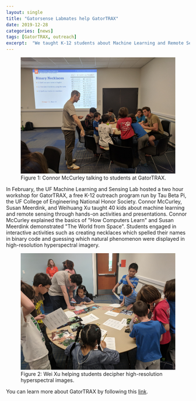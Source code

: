 ```yaml
---
layout: single
title: "Gatorsense Labmates help GatorTRAX"
date: 2019-12-28
categories: [news]
tags: [GatorTRAX, outreach]
excerpt:  "We taught K-12 students about Machine Learning and Remote Sensing!"
---
```


<figure>
    <a href="/photos/postImages/2018GatorTRAX/connor.jpg"><img src="/photos/postImages/2018GatorTRAX/connor.jpg"></a>
    <figcaption>Figure 1: Connor McCurley talking to students at GatorTRAX.</figcaption>
</figure>

In February, the UF Machine Learning and Sensing Lab hosted a two hour workshop for GatorTRAX, a free K-12 outreach program run by Tau Beta Pi, the UF College of Engineering National Honor Society. Connor McCurley, Susan Meerdink, and Weihuang Xu taught 40 kids about machine learning and remote sensing through hands-on activities and presentations.  Connor McCurley explained the basics of  "How Computers Learn" and Susan Meerdink demonstrated "The World from Space".  Students engaged in interactive activities such as creating necklaces which spelled their names in binary code and guessing which natural phenomenon were displayed in high-resolution hyperspectral imagery.

<figure>
    <a href="/photos/postImages/2018GatorTRAX/wei.jpg"><img src="/photos/postImages/2018GatorTRAX/wei.jpg"></a>
    <figcaption>Figure 2: Wei Xu helping students decipher high-resolution hyperspectral images.</figcaption>
</figure>
  

You can learn more about GatorTRAX by following this [link](https://faculty.eng.ufl.edu/machine-learning/2019/03/our-labmates-conner-mccurley-susan-meerdink-and-weihuang-xu-helped-gatortrax-and-taught-40-kids-about-machine-learning-and-remote-sensing-recently/).
  






